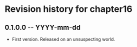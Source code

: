 # Revision history for chapter16

## 0.1.0.0 -- YYYY-mm-dd

* First version. Released on an unsuspecting world.
